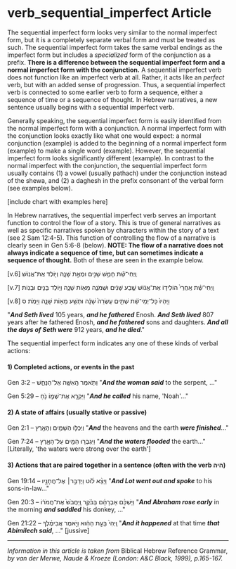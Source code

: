 # verb_sequential_imperfect Article
The sequential imperfect form looks very similar to the normal imperfect form, but it is a completely separate verbal form and must be treated as such. The sequential imperfect form takes the same verbal endings as the imperfect form but includes a *specialized* form of the conjunction as a prefix.  **There is a difference between the sequential imperfect form and a normal imperfect form with the conjunction.**  A sequential imperfect verb does not function like an imperfect verb at all.  Rather, it acts like an *perfect* verb, but with an added sense of progression.  Thus, a sequential imperfect verb is connected to some earlier verb to form a sequence, either a sequence of time or a sequence of thought. In Hebrew narratives, a new sentence usually begins with a sequential imperfect verb.

Generally speaking, the sequential imperfect form is easily identified from the normal imperfect form with a conjunction. A normal imperfect form with the conjunction looks exactly like what one would expect: a normal conjunction (example) is added to the beginning of a normal imperfect form (example) to make a single word (example).  However, the sequential imperfect form looks significantly different (example).  In contrast to the normal imperfect with the conjunction, the sequential imperfect form usually contains (1) a vowel (usually pathach) under the conjunction instead of the shewa, and (2) a daghesh in the prefix consonant of the verbal form (see examples below).

[include chart with examples here]

In Hebrew narratives, the sequential imperfect verb serves an important function to control the flow of a story.  This is true of general narratives as well as specific narratives spoken by characters within the story of a text (see 2 Sam 12:4-5).  This function of controlling the flow of a narrative is clearly seen in Gen 5:6-8 (below).  **NOTE: The flow of a narrative does not always indicate a sequence of time, but can sometimes indicate a sequence of thought.**  Both of these are seen in the example below.

[v.6] וַֽיְחִי־שֵׁ֕ת חָמֵ֥שׁ שָׁנִ֖ים וּמְאַ֣ת שָׁנָ֑ה וַיּ֖וֹלֶד אֶת־אֱנֽוֹשׁ׃

[v.7] וַֽיְחִי־שֵׁ֗ת אַֽחֲרֵי֙ הוֹלִיד֣וֹ אֶת־אֱנ֔וֹשׁ שֶׁ֣בַע שָׁנִ֔ים וּשְׁמֹנֶ֥ה מֵא֖וֹת שָׁנָ֑ה וַיּ֥וֹלֶד בָּנִ֖ים וּבָנֽוֹת׃

[v.8] וַיִּֽהְיוּ֙ כָּל־יְמֵי־שֵׁ֔ת שְׁתֵּ֤ים עֶשְׂרֵה֙ שָׁנָ֔ה וּתְשַׁ֥ע מֵא֖וֹת שָׁנָ֑ה וַיָּמֹֽת׃ ס

"***And Seth lived*** 105 years, ***and he fathered*** Enosh.  ***And Seth lived*** 807 years after he fathered Enosh, ***and he fathered*** sons and daughters.  ***And all the days of Seth were*** 912 years, ***and he died***."


The sequential imperfect form indicates any one of these kinds of verbal actions:

#### **1) Completed actions, or events in the past**
Gen 3:2 –  וַתֹּ֥אמֶר הָֽאִשָּׁ֖ה אֶל־הַנָּחָ֑שׁ "***And the woman said*** to the serpent, ..."

Gen 5:29 –  וַיִּקְרָ֧א אֶת־שְׁמ֛וֹ נֹ֖חַ  "***And he called*** his name, 'Noah'..."


#### **2) A state of affairs (usually stative or passive)**
Gen 2:1 – וַיְכֻלּ֛וּ הַשָּׁמַ֥יִם וְהָאָ֖רֶץ "***And*** the heavens and the earth ***were finished***..."

Gen 7:24 –  וַיִּגְבְּר֥וּ הַמַּ֖יִם עַל־הָאָ֑רֶץ  "***And the waters flooded*** the earth..." [Literally, 'the waters were strong over the earth']


#### **3) Actions that are paired together in a sentence (often with the verb היה)**
Gen 19:14 – וַיֵּצֵ֨א ל֜וֹט וַיְדַבֵּ֣ר׀ אֶל־חֲתָנָ֣יו "***And Lot went out and spoke*** to his sons-in-law..."

Gen 20:3 – וַיַּשְׁכֵּ֨ם אַבְרָהָ֜ם בַּבֹּ֗קֶר וַֽיַּחֲבֹשׁ֙ אֶת־חֲמֹר֔וֹ   "***And Abraham rose early*** in the morning ***and saddled*** his donkey, ..."

Gen 21:22 –  וַֽיְהִי֙ בָּעֵ֣ת הַהִ֔וא וַיֹּ֣אמֶר אֲבִימֶ֗לֶךְ   "***And it happened*** at that time ***that Abimilech said***, ..." [jussive]


-------------------------------------------

*Information in this article is taken from* Biblical Hebrew Reference Grammar, *by van der Merwe, Naude & Kroeze (London: A&C Black, 1999), p.165-167.*